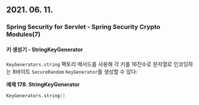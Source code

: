 ## 2021. 06. 11.

### Spring Security for Servlet - Spring Security Crypto Modules(7)

#### 키 생성기 - StringKeyGenerator

`KeyGenerators.string` 팩토리 메서드를 사용해 각 키를 16진수로 문자열로 인코딩하는 8바이트 `SecureRandom` `KeyGenerator`를 생성할 수 있다:

**예제 178. StringKeyGenerator**

```kotlin
KeyGenerators.string()
```



